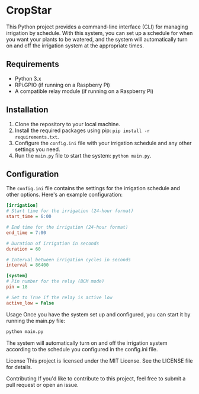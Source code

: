 # CropStar

This Python project provides a command-line interface (CLI) for managing irrigation by schedule. With this system, you can set up a schedule for when you want your plants to be watered, and the system will automatically turn on and off the irrigation system at the appropriate times.

## Requirements

- Python 3.x
- RPi.GPIO (if running on a Raspberry Pi)
- A compatible relay module (if running on a Raspberry Pi)

## Installation

1. Clone the repository to your local machine.
2. Install the required packages using pip: `pip install -r requirements.txt`.
3. Configure the `config.ini` file with your irrigation schedule and any other settings you need.
4. Run the `main.py` file to start the system: `python main.py`.

## Configuration

The `config.ini` file contains the settings for the irrigation schedule and other options. Here's an example configuration:

```ini
[irrigation]
# Start time for the irrigation (24-hour format)
start_time = 6:00

# End time for the irrigation (24-hour format)
end_time = 7:00

# Duration of irrigation in seconds
duration = 60

# Interval between irrigation cycles in seconds
interval = 86400

[system]
# Pin number for the relay (BCM mode)
pin = 18

# Set to True if the relay is active low
active_low = False
```
Usage
Once you have the system set up and configured, you can start it by running the main.py file:

```sh
python main.py
```
The system will automatically turn on and off the irrigation system according to the schedule you configured in the config.ini file.

License
This project is licensed under the MIT License. See the LICENSE file for details.

Contributing
If you'd like to contribute to this project, feel free to submit a pull request or open an issue.
